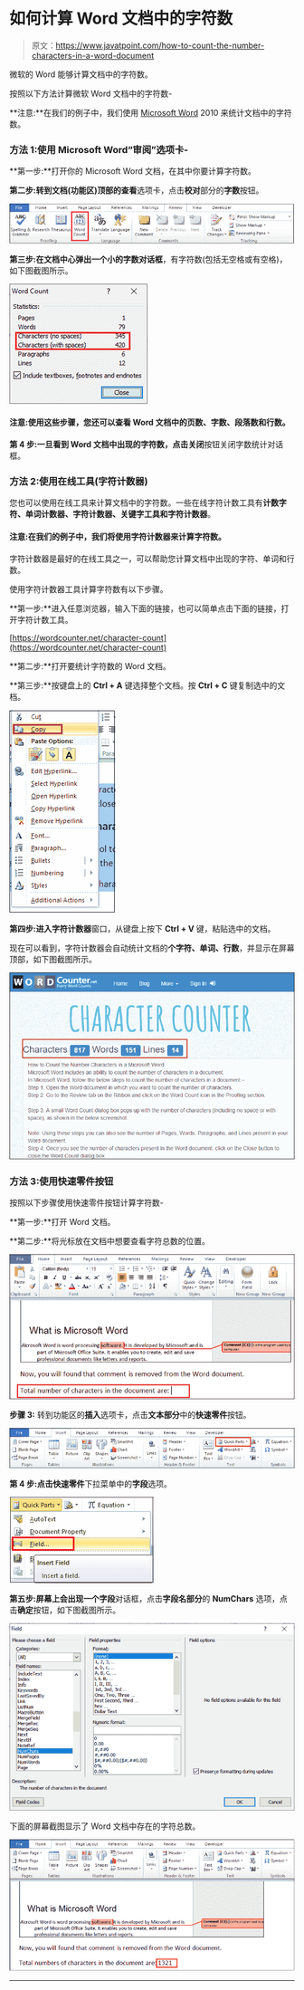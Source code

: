 # 如何计算 Word 文档中的字符数

> 原文：<https://www.javatpoint.com/how-to-count-the-number-characters-in-a-word-document>

微软的 Word 能够计算文档中的字符数。

按照以下方法计算微软 Word 文档中的字符数-

**注意:**在我们的例子中，我们使用 [Microsoft Word](https://www.javatpoint.com/ms-word-tutorial) 2010 来统计文档中的字符数。

### 方法 1:使用 Microsoft Word“审阅”选项卡-

**第一步:**打开你的 Microsoft Word 文档，在其中你要计算字符数。

**第二步:**转到文档(功能区)顶部的**查看**选项卡，点击**校对**部分的**字数**按钮。

![How to Count the Number Characters in a Word document](img/24ff8bcde2bababe0eaddc476bd29f5b.png)

**第三步:**在文档中心弹出一个小的**字数对话框**，有字符数(包括无空格或有空格)，如下图截图所示。

![How to Count the Number Characters in a Word document](img/620a2be1fcb7bc85804d1ddbc7ae7081.png)

#### 注意:使用这些步骤，您还可以查看 Word 文档中的页数、字数、段落数和行数。

**第 4 步:**一旦看到 Word 文档中出现的字符数，点击**关闭**按钮关闭字数统计对话框。

### 方法 2:使用在线工具(字符计数器)

您也可以使用在线工具来计算文档中的字符数。一些在线字符计数工具有**计数字符、单词计数器、字符计数器、关键字工具和字符计数器**。

#### 注意:在我们的例子中，我们将使用字符计数器来计算字符数。

字符计数器是最好的在线工具之一，可以帮助您计算文档中出现的字符、单词和行数。

使用字符计数器工具计算字符数有以下步骤。

**第一步:**进入任意浏览器，输入下面的链接，也可以简单点击下面的链接，打开字符计数工具。

[https://wordcounter.net/character-count](https://wordcounter.net/character-count)

**第二步:**打开要统计字符数的 Word 文档。

**第三步:**按键盘上的 **Ctrl + A** 键选择整个文档。按 **Ctrl + C** 键复制选中的文档。

![How to Count the Number Characters in a Word document](img/063e3daf380dcebf363caee164b750e1.png)

**第四步:**进入**字符计数器**窗口，从键盘上按下 **Ctrl + V** 键，粘贴选中的文档。

现在可以看到，字符计数器会自动统计文档的**个字符、单词、行数**，并显示在屏幕顶部，如下图截图所示。

![How to Count the Number Characters in a Word document](img/e837e63c4487b82cd9c3b40be008386b.png)

### 方法 3:使用快速零件按钮

按照以下步骤使用快速零件按钮计算字符数-

**第一步:**打开 Word 文档。

**第二步:**将光标放在文档中想要查看字符总数的位置。

![How to Count the Number Characters in a Word document](img/9d88e48c99cef7d7fb9fc7d508441ee1.png)

**步骤 3:** 转到功能区的**插入**选项卡，点击**文本部分**中的**快速零件**按钮。

![How to Count the Number Characters in a Word document](img/9e4a5a820339902fc7cdd94255c0cb27.png)

**第 4 步:**点击**快速零件**下拉菜单中的**字段**选项。

![How to Count the Number Characters in a Word document](img/73637a0630797afdcbf9bd0ae53c2cb8.png)

**第五步:**屏幕上会出现一个**字段**对话框，点击**字段名部分**的 **NumChars** 选项，点击**确定**按钮，如下图截图所示。

![How to Count the Number Characters in a Word document](img/77bea07be7277925ef16ea31f28b24a9.png)

下面的屏幕截图显示了 Word 文档中存在的字符总数。

![How to Count the Number Characters in a Word document](img/451b515e663704a034d4798d0fcd6bdc.png)

* * *